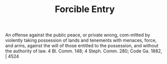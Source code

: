 ---
title: Forcible Entry
letter: F
permalink: "/definitions/bld-forcible-entry.html"
body: An offense against the public peace, or private wrong, com-mltted by violently
  taking possession of lands and tenements with menaces, force, and arms, against
  the will of those entitled to the possession, and without the authority of law.
  4 Bl. Comm. 148; 4 Steph. Comm. 280; Code Ga. 1882, | 4524
published_at: '2018-07-07'
source: Black's Law Dictionary 2nd Ed (1910)
layout: post
---